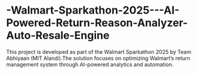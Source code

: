 # -Walmart-Sparkathon-2025---AI-Powered-Return-Reason-Analyzer-Auto-Resale-Engine
This project is developed as part of the Walmart Sparkathon 2025 by Team Abhiyaan (MIT Alandi).The solution focuses on optimizing Walmart’s return management system through AI-powered analytics and automation. 
